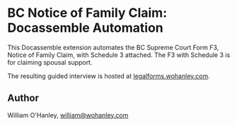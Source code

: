 # BC Notice of Family Claim: Docassemble Automation

This Docassemble extension automates the BC Supreme Court Form F3, Notice of Family Claim, with Schedule 3 attached. The F3 with Schedule 3 is for claiming spousal support.

The resulting guided interview is hosted at [legalforms.wohanley.com](http://legalforms.wohanley.com).

## Author

William O'Hanley, william@wohanley.com
